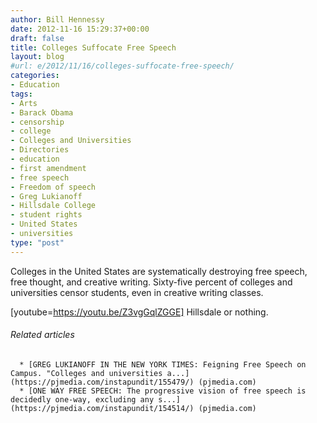 ```yaml
---
author: Bill Hennessy
date: 2012-11-16 15:29:37+00:00
draft: false
title: Colleges Suffocate Free Speech
layout: blog
#url: e/2012/11/16/colleges-suffocate-free-speech/
categories:
- Education
tags:
- Arts
- Barack Obama
- censorship
- college
- Colleges and Universities
- Directories
- education
- first amendment
- free speech
- Freedom of speech
- Greg Lukianoff
- Hillsdale College
- student rights
- United States
- universities
type: "post"
---
```


Colleges in the United States are systematically destroying free speech, free thought, and creative writing. Sixty-five percent of colleges and universities censor students, even in creative writing classes.

[youtube=https://youtu.be/Z3vgGqlZGGE]
Hillsdale or nothing.


###### Related articles





	  * [GREG LUKIANOFF IN THE NEW YORK TIMES: Feigning Free Speech on Campus. "Colleges and universities a...](https://pjmedia.com/instapundit/155479/) (pjmedia.com)
	  * [ONE WAY FREE SPEECH: The progressive vision of free speech is decidedly one-way, excluding any s...](https://pjmedia.com/instapundit/154514/) (pjmedia.com)



